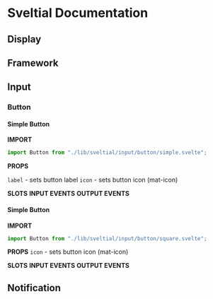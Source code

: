 # Sveltial Documentation

## Display

## Framework

## Input

### Button

#### Simple Button

**IMPORT**

```js
import Button from "./lib/sveltial/input/button/simple.svelte";
```

**PROPS**

`label` - sets button label
`icon` - sets button icon (mat-icon)

**SLOTS**
**INPUT EVENTS**
**OUTPUT EVENTS** 

#### Simple Button

**IMPORT**

```js
import Button from "./lib/sveltial/input/button/square.svelte";
```

**PROPS**
`icon` - sets button icon (mat-icon)

**SLOTS**
**INPUT EVENTS**
**OUTPUT EVENTS** 

## Notification